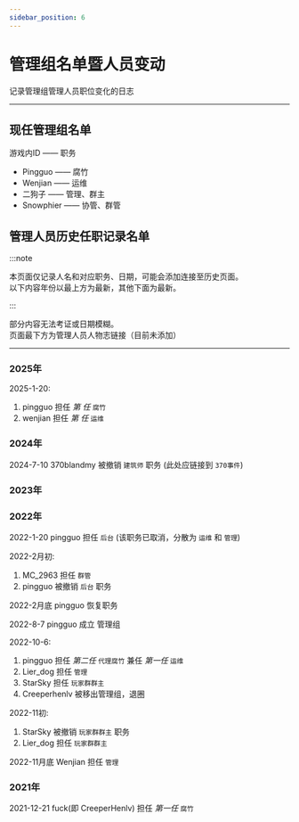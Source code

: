 ```yaml
---
sidebar_position: 6
---
```


# 管理组名单暨人员变动

记录管理组管理人员职位变化的日志

***

## 现任管理组名单
游戏内ID —— 职务

* Pingguo —— 腐竹
* Wenjian —— 运维
* 二狗子 —— 管理、群主
* Snowphier —— 协管、群管


## 管理人员历史任职记录名单

:::note

本页面仅记录人名和对应职务、日期，可能会添加连接至历史页面。  
以下内容年份以最上方为最新，其他下面为最新。

:::

部分内容无法考证或日期模糊。  
页面最下方为管理人员人物志链接（目前未添加）

***

### 2025年

2025-1-20:
1. pingguo 担任 *第 任* `腐竹`
2. wenjian 担任 *第 任* `运维`

### 2024年

2024-7-10 370blandmy 被撤销 `建筑师` 职务 (此处应链接到 `370事件`)

### 2023年


### 2022年

2022-1-20 pingguo 担任 `后台` (该职务已取消，分散为 `运维` 和 `管理`)

2022-2月初:
1. MC_2963 担任 `群管`
2. pingguo 被撤销 `后台` 职务

2022-2月底 pingguo 恢复职务

2022-8-7 pingguo 成立 管理组

2022-10-6:
1. pingguo 担任 *第二任* `代理腐竹` 兼任 *第一任* `运维`
2. Lier_dog 担任 `管理`
3. StarSky 担任 `玩家群群主`
4. Creeperhenlv 被移出管理组，退圈

2022-11初:
1. StarSky 被撤销 `玩家群群主` 职务
2. Lier_dog 担任 `玩家群群主`

2022-11月底 Wenjian 担任 `管理`

### 2021年

2021-12-21 fuck(即 CreeperHenlv) 担任 *第一任* `腐竹` 



